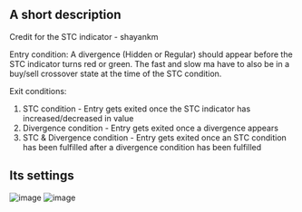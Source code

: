## A short description
Credit for the STC indicator - shayankm

Entry condition:
A divergence (Hidden or Regular) should appear before the STC indicator turns red or green. The fast and slow ma have to also be in a buy/sell crossover state at the time of the STC condition.

Exit conditions:
1. STC condition - Entry gets exited once the STC indicator has increased/decreased in value
2. Divergence condition - Entry gets exited once a divergence appears
3. STC & Divergence condition - Entry gets exited once an STC condition has been fulfilled after a divergence condition has been fulfilled

## Its settings
![image](https://github.com/araamas/Pinescript-Scripts/assets/104917239/46242b96-11c3-426d-9cc9-d3496cfb6e9f)
![image](https://github.com/araamas/Pinescript-Scripts/assets/104917239/5b9e16f2-bd38-4a05-b63a-4383bf8d87bc)
